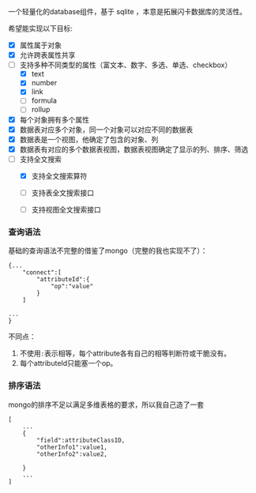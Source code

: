 一个轻量化的database组件，基于 sqlite ，本意是拓展闪卡数据库的灵活性。

希望能实现以下目标:

* [x] 属性属于对象
* [x] 允许跨表属性共享
* [ ] 支持多种不同类型的属性（富文本、数字、多选、单选、checkbox）
  * [x] text
  * [x] number
  * [x] link
  * [ ] formula
  * [ ] rollup
* [x] 每个对象拥有多个属性
* [x] 数据表对应多个对象，同一个对象可以对应不同的数据表
* [x] 数据表是一个视图，他确定了包含的对象、列
* [x] 数据表有对应的多个数据表视图，数据表视图确定了显示的列、排序、筛选
* [ ] 支持全文搜索
  * [x] 支持全文搜索算符
  * [ ] 支持表全文搜索接口
  * [ ] 支持视图全文搜索接口


### 查询语法

基础的查询语法不完整的借鉴了mongo（完整的我也实现不了）：
```
{...
    "connect":[
        "attributeId":{
            "op":"value"
        }
    ]

...
}
```
不同点：

1. 不使用`:`表示相等，每个attribute各有自己的相等判断符或干脆没有。
2. 每个attributeId只能塞一个op。


### 排序语法
mongo的排序不足以满足多维表格的要求，所以我自己造了一套
```
[
    ...
    {
        "field":attributeClassID,
        "otherInfo1":value1,
        "otherInfo2":value2,

    }
    ...
]
```